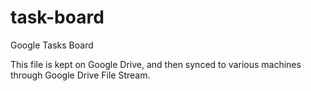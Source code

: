 # task-board
Google Tasks Board

This file is kept on Google Drive, and then synced to various machines through Google Drive File Stream. 
